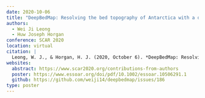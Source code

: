 ```yaml
---
date: 2020-10-06
title: "DeepBedMap: Resolving the bed topography of Antarctica with a deep neural network"
authors:
  - Wei Ji Leong
  - Huw Joseph Horgan
conference: SCAR 2020
location: virtual
citation: |
  Leong, W. J., & Horgan, H. J. (2020, October 6). *DeepBedMap: Resolving the bed topography of Antarctica with a deep neural network*. SCAR 2020, virtual. https://doi.org/10.1002/essoar.10506291.1
websites:
  abstract: https://www.scar2020.org/contributions-from-authors
  poster: https://www.essoar.org/doi/pdf/10.1002/essoar.10506291.1
  github: https://github.com/weiji14/deepbedmap/issues/186
type: poster
---
```

